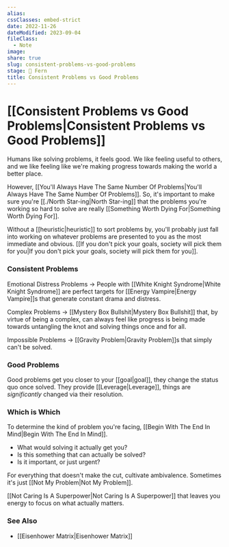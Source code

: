 ```yaml
---
alias: 
cssClasses: embed-strict
date: 2022-11-26
dateModified: 2023-09-04
fileClass:
  - Note
image: 
share: true
slug: consistent-problems-vs-good-problems
stage: 🌿 Fern
title: Consistent Problems vs Good Problems
---
```


# [[Consistent Problems vs Good Problems|Consistent Problems vs Good Problems]]

Humans like solving problems, it feels good. We like feeling useful to others, and we like feeling like we're making progress towards making the world a better place.

However, [[You'll Always Have The Same Number Of Problems|You'll Always Have The Same Number Of Problems]]. So, it's important to make sure you're [[./North Star-ing|North Star-ing]] that the problems you're working so hard to solve are really [[Something Worth Dying For|Something Worth Dying For]]. 

Without a [[heuristic|heuristic]] to sort problems by, you'll probably just fall into working on whatever problems are presented to you as the most immediate and obvious. [[If you don't pick your goals, society will pick them for you|If you don't pick your goals, society will pick them for you]].

### Consistent Problems

Emotional Distress Problems -> People with [[White Knight Syndrome|White Knight Syndrome]] are perfect targets for [[Energy Vampire|Energy Vampire]]s that generate constant drama and distress.

Complex Problems -> [[Mystery Box Bullshit|Mystery Box Bullshit]] that, by virtue of being a complex, can always feel like progress is being made towards untangling the knot and solving things once and for all. 

Impossible Problems -> [[Gravity Problem|Gravity Problem]]s that simply can't be solved.

### Good Problems

Good problems get you closer to your [[goal|goal]], they change the status quo once solved. They provide [[Leverage|Leverage]], things are _significantly_ changed via their resolution. 

### Which is Which

To determine the kind of problem you're facing, [[Begin With The End In Mind|Begin With The End In Mind]]. 
- What would solving it actually get you? 
- Is this something that can actually be solved?
- Is it important, or just urgent?

For everything that doesn't make the cut, cultivate ambivalence. Sometimes it's just [[Not My Problem|Not My Problem]]. 

[[Not Caring Is A Superpower|Not Caring Is A Superpower]] that leaves you energy to focus on what actually matters.

### See Also

- [[Eisenhower Matrix|Eisenhower Matrix]]
